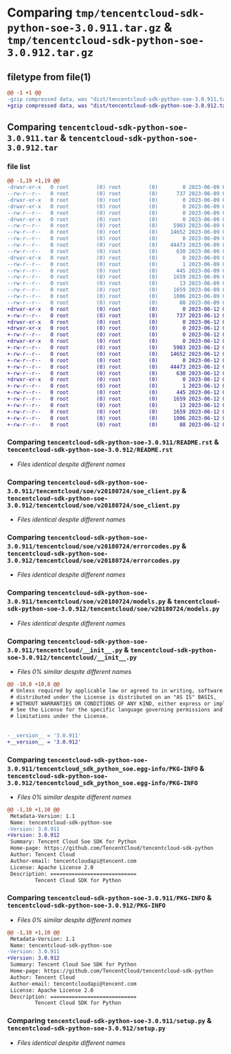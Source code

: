 # Comparing `tmp/tencentcloud-sdk-python-soe-3.0.911.tar.gz` & `tmp/tencentcloud-sdk-python-soe-3.0.912.tar.gz`

## filetype from file(1)

```diff
@@ -1 +1 @@
-gzip compressed data, was "dist/tencentcloud-sdk-python-soe-3.0.911.tar", last modified: Fri Jun  9 02:26:06 2023, max compression
+gzip compressed data, was "dist/tencentcloud-sdk-python-soe-3.0.912.tar", last modified: Mon Jun 12 03:10:52 2023, max compression
```

## Comparing `tencentcloud-sdk-python-soe-3.0.911.tar` & `tencentcloud-sdk-python-soe-3.0.912.tar`

### file list

```diff
@@ -1,19 +1,19 @@
-drwxr-xr-x   0 root         (0) root         (0)        0 2023-06-09 02:26:06.000000 tencentcloud-sdk-python-soe-3.0.911/
--rw-r--r--   0 root         (0) root         (0)      737 2023-06-09 02:26:06.000000 tencentcloud-sdk-python-soe-3.0.911/README.rst
-drwxr-xr-x   0 root         (0) root         (0)        0 2023-06-09 02:26:06.000000 tencentcloud-sdk-python-soe-3.0.911/tencentcloud/
-drwxr-xr-x   0 root         (0) root         (0)        0 2023-06-09 02:26:06.000000 tencentcloud-sdk-python-soe-3.0.911/tencentcloud/soe/
--rw-r--r--   0 root         (0) root         (0)        0 2023-06-09 02:26:06.000000 tencentcloud-sdk-python-soe-3.0.911/tencentcloud/soe/__init__.py
-drwxr-xr-x   0 root         (0) root         (0)        0 2023-06-09 02:26:06.000000 tencentcloud-sdk-python-soe-3.0.911/tencentcloud/soe/v20180724/
--rw-r--r--   0 root         (0) root         (0)     5903 2023-06-09 02:26:06.000000 tencentcloud-sdk-python-soe-3.0.911/tencentcloud/soe/v20180724/soe_client.py
--rw-r--r--   0 root         (0) root         (0)    14652 2023-06-09 02:26:06.000000 tencentcloud-sdk-python-soe-3.0.911/tencentcloud/soe/v20180724/errorcodes.py
--rw-r--r--   0 root         (0) root         (0)        0 2023-06-09 02:26:06.000000 tencentcloud-sdk-python-soe-3.0.911/tencentcloud/soe/v20180724/__init__.py
--rw-r--r--   0 root         (0) root         (0)    44473 2023-06-09 02:26:06.000000 tencentcloud-sdk-python-soe-3.0.911/tencentcloud/soe/v20180724/models.py
--rw-r--r--   0 root         (0) root         (0)      630 2023-06-09 02:26:06.000000 tencentcloud-sdk-python-soe-3.0.911/tencentcloud/__init__.py
-drwxr-xr-x   0 root         (0) root         (0)        0 2023-06-09 02:26:06.000000 tencentcloud-sdk-python-soe-3.0.911/tencentcloud_sdk_python_soe.egg-info/
--rw-r--r--   0 root         (0) root         (0)        1 2023-06-09 02:26:06.000000 tencentcloud-sdk-python-soe-3.0.911/tencentcloud_sdk_python_soe.egg-info/dependency_links.txt
--rw-r--r--   0 root         (0) root         (0)      445 2023-06-09 02:26:06.000000 tencentcloud-sdk-python-soe-3.0.911/tencentcloud_sdk_python_soe.egg-info/SOURCES.txt
--rw-r--r--   0 root         (0) root         (0)     1659 2023-06-09 02:26:06.000000 tencentcloud-sdk-python-soe-3.0.911/tencentcloud_sdk_python_soe.egg-info/PKG-INFO
--rw-r--r--   0 root         (0) root         (0)       13 2023-06-09 02:26:06.000000 tencentcloud-sdk-python-soe-3.0.911/tencentcloud_sdk_python_soe.egg-info/top_level.txt
--rw-r--r--   0 root         (0) root         (0)     1659 2023-06-09 02:26:06.000000 tencentcloud-sdk-python-soe-3.0.911/PKG-INFO
--rw-r--r--   0 root         (0) root         (0)     1006 2023-06-09 02:26:06.000000 tencentcloud-sdk-python-soe-3.0.911/setup.py
--rw-r--r--   0 root         (0) root         (0)       88 2023-06-09 02:26:06.000000 tencentcloud-sdk-python-soe-3.0.911/setup.cfg
+drwxr-xr-x   0 root         (0) root         (0)        0 2023-06-12 03:10:52.000000 tencentcloud-sdk-python-soe-3.0.912/
+-rw-r--r--   0 root         (0) root         (0)      737 2023-06-12 03:10:52.000000 tencentcloud-sdk-python-soe-3.0.912/README.rst
+drwxr-xr-x   0 root         (0) root         (0)        0 2023-06-12 03:10:52.000000 tencentcloud-sdk-python-soe-3.0.912/tencentcloud/
+drwxr-xr-x   0 root         (0) root         (0)        0 2023-06-12 03:10:52.000000 tencentcloud-sdk-python-soe-3.0.912/tencentcloud/soe/
+-rw-r--r--   0 root         (0) root         (0)        0 2023-06-12 03:10:52.000000 tencentcloud-sdk-python-soe-3.0.912/tencentcloud/soe/__init__.py
+drwxr-xr-x   0 root         (0) root         (0)        0 2023-06-12 03:10:52.000000 tencentcloud-sdk-python-soe-3.0.912/tencentcloud/soe/v20180724/
+-rw-r--r--   0 root         (0) root         (0)     5903 2023-06-12 03:10:52.000000 tencentcloud-sdk-python-soe-3.0.912/tencentcloud/soe/v20180724/soe_client.py
+-rw-r--r--   0 root         (0) root         (0)    14652 2023-06-12 03:10:52.000000 tencentcloud-sdk-python-soe-3.0.912/tencentcloud/soe/v20180724/errorcodes.py
+-rw-r--r--   0 root         (0) root         (0)        0 2023-06-12 03:10:52.000000 tencentcloud-sdk-python-soe-3.0.912/tencentcloud/soe/v20180724/__init__.py
+-rw-r--r--   0 root         (0) root         (0)    44473 2023-06-12 03:10:52.000000 tencentcloud-sdk-python-soe-3.0.912/tencentcloud/soe/v20180724/models.py
+-rw-r--r--   0 root         (0) root         (0)      630 2023-06-12 03:10:52.000000 tencentcloud-sdk-python-soe-3.0.912/tencentcloud/__init__.py
+drwxr-xr-x   0 root         (0) root         (0)        0 2023-06-12 03:10:52.000000 tencentcloud-sdk-python-soe-3.0.912/tencentcloud_sdk_python_soe.egg-info/
+-rw-r--r--   0 root         (0) root         (0)        1 2023-06-12 03:10:52.000000 tencentcloud-sdk-python-soe-3.0.912/tencentcloud_sdk_python_soe.egg-info/dependency_links.txt
+-rw-r--r--   0 root         (0) root         (0)      445 2023-06-12 03:10:52.000000 tencentcloud-sdk-python-soe-3.0.912/tencentcloud_sdk_python_soe.egg-info/SOURCES.txt
+-rw-r--r--   0 root         (0) root         (0)     1659 2023-06-12 03:10:52.000000 tencentcloud-sdk-python-soe-3.0.912/tencentcloud_sdk_python_soe.egg-info/PKG-INFO
+-rw-r--r--   0 root         (0) root         (0)       13 2023-06-12 03:10:52.000000 tencentcloud-sdk-python-soe-3.0.912/tencentcloud_sdk_python_soe.egg-info/top_level.txt
+-rw-r--r--   0 root         (0) root         (0)     1659 2023-06-12 03:10:52.000000 tencentcloud-sdk-python-soe-3.0.912/PKG-INFO
+-rw-r--r--   0 root         (0) root         (0)     1006 2023-06-12 03:10:52.000000 tencentcloud-sdk-python-soe-3.0.912/setup.py
+-rw-r--r--   0 root         (0) root         (0)       88 2023-06-12 03:10:52.000000 tencentcloud-sdk-python-soe-3.0.912/setup.cfg
```

### Comparing `tencentcloud-sdk-python-soe-3.0.911/README.rst` & `tencentcloud-sdk-python-soe-3.0.912/README.rst`

 * *Files identical despite different names*

### Comparing `tencentcloud-sdk-python-soe-3.0.911/tencentcloud/soe/v20180724/soe_client.py` & `tencentcloud-sdk-python-soe-3.0.912/tencentcloud/soe/v20180724/soe_client.py`

 * *Files identical despite different names*

### Comparing `tencentcloud-sdk-python-soe-3.0.911/tencentcloud/soe/v20180724/errorcodes.py` & `tencentcloud-sdk-python-soe-3.0.912/tencentcloud/soe/v20180724/errorcodes.py`

 * *Files identical despite different names*

### Comparing `tencentcloud-sdk-python-soe-3.0.911/tencentcloud/soe/v20180724/models.py` & `tencentcloud-sdk-python-soe-3.0.912/tencentcloud/soe/v20180724/models.py`

 * *Files identical despite different names*

### Comparing `tencentcloud-sdk-python-soe-3.0.911/tencentcloud/__init__.py` & `tencentcloud-sdk-python-soe-3.0.912/tencentcloud/__init__.py`

 * *Files 0% similar despite different names*

```diff
@@ -10,8 +10,8 @@
 # Unless required by applicable law or agreed to in writing, software
 # distributed under the License is distributed on an "AS IS" BASIS,
 # WITHOUT WARRANTIES OR CONDITIONS OF ANY KIND, either express or implied.
 # See the License for the specific language governing permissions and
 # limitations under the License.
 
 
-__version__ = '3.0.911'
+__version__ = '3.0.912'
```

### Comparing `tencentcloud-sdk-python-soe-3.0.911/tencentcloud_sdk_python_soe.egg-info/PKG-INFO` & `tencentcloud-sdk-python-soe-3.0.912/tencentcloud_sdk_python_soe.egg-info/PKG-INFO`

 * *Files 0% similar despite different names*

```diff
@@ -1,10 +1,10 @@
 Metadata-Version: 1.1
 Name: tencentcloud-sdk-python-soe
-Version: 3.0.911
+Version: 3.0.912
 Summary: Tencent Cloud Soe SDK for Python
 Home-page: https://github.com/TencentCloud/tencentcloud-sdk-python
 Author: Tencent Cloud
 Author-email: tencentcloudapi@tencent.com
 License: Apache License 2.0
 Description: ============================
         Tencent Cloud SDK for Python
```

### Comparing `tencentcloud-sdk-python-soe-3.0.911/PKG-INFO` & `tencentcloud-sdk-python-soe-3.0.912/PKG-INFO`

 * *Files 0% similar despite different names*

```diff
@@ -1,10 +1,10 @@
 Metadata-Version: 1.1
 Name: tencentcloud-sdk-python-soe
-Version: 3.0.911
+Version: 3.0.912
 Summary: Tencent Cloud Soe SDK for Python
 Home-page: https://github.com/TencentCloud/tencentcloud-sdk-python
 Author: Tencent Cloud
 Author-email: tencentcloudapi@tencent.com
 License: Apache License 2.0
 Description: ============================
         Tencent Cloud SDK for Python
```

### Comparing `tencentcloud-sdk-python-soe-3.0.911/setup.py` & `tencentcloud-sdk-python-soe-3.0.912/setup.py`

 * *Files identical despite different names*

